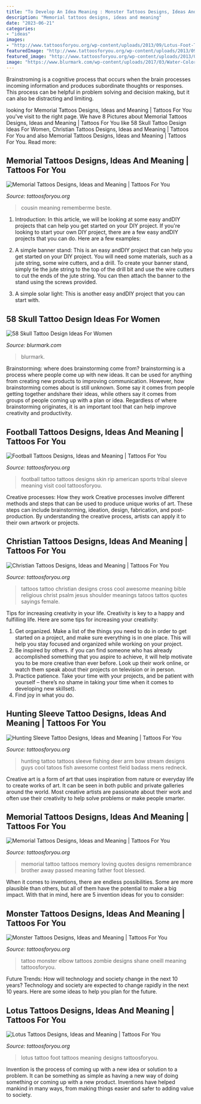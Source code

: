 ```yaml
---
title: "To Develop An Idea Meaning : Monster Tattoos Designs, Ideas And Meaning"
description: "Memorial tattoos designs, ideas and meaning"
date: "2023-06-21"
categories:
- "ideas"
images:
- "http://www.tattoosforyou.org/wp-content/uploads/2013/09/Lotus-Foot-Tattoo.jpg"
featuredImage: "http://www.tattoosforyou.org/wp-content/uploads/2013/09/Memorial-Tattoo.jpg"
featured_image: "http://www.tattoosforyou.org/wp-content/uploads/2013/09/Memorial-Tattoo.jpg"
image: "https://www.blurmark.com/wp-content/uploads/2017/03/Water-Color-Skull-with-Flower-Tattoo-On-Thigh-768x768.jpg"
---
```



Brainstroming is a cognitive process that occurs when the brain processes incoming information and produces subordinate thoughts or responses. This process can be helpful in problem solving and decision making, but it can also be distracting and limiting.

	

		
looking for Memorial Tattoos Designs, Ideas and Meaning | Tattoos For You you've visit to the right page. We have 8 Pictures about Memorial Tattoos Designs, Ideas and Meaning | Tattoos For You like 58 Skull Tattoo Design Ideas For Women, Christian Tattoos Designs, Ideas and Meaning | Tattoos For You and also Memorial Tattoos Designs, Ideas and Meaning | Tattoos For You. Read more:
		
    
## Memorial Tattoos Designs, Ideas And Meaning | Tattoos For You

<img loading=lazy src="https://www.tattoosforyou.org/wp-content/uploads/2013/10/Memorial-Tattoos-for-Sister-225x300.jpg" onerror="this.onerror=null;this.src='https://tse1.mm.bing.net/th?id=OIP.IYbVU0nDijXe51YFsOXEDAAAAA&amp;pid=15.1';" alt="Memorial Tattoos Designs, Ideas and Meaning | Tattoos For You">

_Source: tattoosforyou.org_

>cousin meaning rememberme beste. 

	

1) Introduction: In this article, we will be looking at some easy andDIY projects that can help you get started on your DIY project.
If you're looking to start your own DIY project, there are a few easy andDIY projects that you can do. Here are a few examples:
1) A simple banner stand: This is an easy andDIY project that can help you get started on your DIY project. You will need some materials, such as a jute string, some wire cutters, and a drill. To create your banner stand, simply tie the jute string to the top of the drill bit and use the wire cutters to cut the ends of the jute string. You can then attach the banner to the stand using the screws provided.

2) A simple solar light: This is another easy andDIY project that you can start with.

    
## 58 Skull Tattoo Design Ideas For Women

<img loading=lazy src="https://www.blurmark.com/wp-content/uploads/2017/03/Water-Color-Skull-with-Flower-Tattoo-On-Thigh-768x768.jpg" onerror="this.onerror=null;this.src='https://tse2.mm.bing.net/th?id=OIP.MifhZ0-klUP1_jpdwvK__QHaHa&amp;pid=15.1';" alt="58 Skull Tattoo Design Ideas For Women">

_Source: blurmark.com_

>blurmark. 

	

Brainstorming: where does brainstorming come from?
brainstorming is a process where people come up with new ideas. It can be used for anything from creating new products to improving communication. However, how brainstorming comes about is still unknown. Some say it comes from people getting together andshare their ideas, while others say it comes from groups of people coming up with a plan or idea. Regardless of where brainstorming originates, it is an important tool that can help improve creativity and productivity.

    
## Football Tattoos Designs, Ideas And Meaning | Tattoos For You

<img loading=lazy src="https://www.tattoosforyou.org/wp-content/uploads/2016/03/Football-Tattoos.jpg" onerror="this.onerror=null;this.src='https://tse4.mm.bing.net/th?id=OIP.uCg5bcpP9H_Ahrs_mvhSjgAAAA&amp;pid=15.1';" alt="Football Tattoos Designs, Ideas and Meaning | Tattoos For You">

_Source: tattoosforyou.org_

>football tattoo tattoos designs skin rip american sports tribal sleeve meaning visit cool tattoosforyou. 

	

Creative processes: How they work
Creative processes involve different methods and steps that can be used to produce unique works of art. These steps can include brainstorming, ideation, design, fabrication, and post-production. By understanding the creative process, artists can apply it to their own artwork or projects.

    
## Christian Tattoos Designs, Ideas And Meaning | Tattoos For You

<img loading=lazy src="http://www.tattoosforyou.org/wp-content/uploads/2013/09/Christian-Tattoo-Ideas.jpg" onerror="this.onerror=null;this.src='https://tse4.mm.bing.net/th?id=OIP._J3NlV41pWOGZizGjcGNvAHaJ4&amp;pid=15.1';" alt="Christian Tattoos Designs, Ideas and Meaning | Tattoos For You">

_Source: tattoosforyou.org_

>tattoos tattoo christian designs cross cool awesome meaning bible religious christ psalm jesus shoulder meanings tatoos tattos quotes sayings female. 

	

Tips for increasing creativity in your life.
Creativity is key to a happy and fulfilling life. Here are some tips for increasing your creativity: 
1. Get organized. Make a list of the things you need to do in order to get started on a project, and make sure everything is in one place. This will help you stay focused and organized while working on your project. 
2. Be inspired by others. if you can find someone who has already accomplished something that you aspire to achieve, it will help motivate you to be more creative than ever before. Look up their work online, or watch them speak about their projects on television or in person. 
3. Practice patience. Take your time with your projects, and be patient with yourself – there’s no shame in taking your time when it comes to developing new skillset). 
4. Find joy in what you do.

    
## Hunting Sleeve Tattoo Designs, Ideas And Meaning | Tattoos For You

<img loading=lazy src="https://www.tattoosforyou.org/wp-content/uploads/2017/11/Deer-Hunting-Sleeve-Tattoo.jpg" onerror="this.onerror=null;this.src='https://tse2.mm.bing.net/th?id=OIP.bUKkkpN_cF3qik-XpR7yggHaJ4&amp;pid=15.1';" alt="Hunting Sleeve Tattoo Designs, Ideas and Meaning | Tattoos For You">

_Source: tattoosforyou.org_

>hunting tattoo tattoos sleeve fishing deer arm bow stream designs guys cool tatoos fish awesome contest field badass mens redneck. 

	

Creative art is a form of art that uses inspiration from nature or everyday life to create works of art. It can be seen in both public and private galleries around the world. Most creative artists are passionate about their work and often use their creativity to help solve problems or make people smarter.

    
## Memorial Tattoos Designs, Ideas And Meaning | Tattoos For You

<img loading=lazy src="http://www.tattoosforyou.org/wp-content/uploads/2013/09/Memorial-Tattoo.jpg" onerror="this.onerror=null;this.src='https://tse3.mm.bing.net/th?id=OIP.LMHLAtAyOQqfb-wj6NRVAQHaFj&amp;pid=15.1';" alt="Memorial Tattoos Designs, Ideas and Meaning | Tattoos For You">

_Source: tattoosforyou.org_

>memorial tattoo tattoos memory loving quotes designs remembrance brother away passed meaning father foot blessed. 

	

When it comes to inventions, there are endless possibilities. Some are more plausible than others, but all of them have the potential to make a big impact. With that in mind, here are 5 invention ideas for you to consider: 

    
## Monster Tattoos Designs, Ideas And Meaning | Tattoos For You

<img loading=lazy src="https://www.tattoosforyou.org/wp-content/uploads/2016/03/Monster-Tattoo-Pictures.jpg" onerror="this.onerror=null;this.src='https://tse2.mm.bing.net/th?id=OIP.0-Qkl6m73OnuiLcpdsuA2AHaNa&amp;pid=15.1';" alt="Monster Tattoos Designs, Ideas and Meaning | Tattoos For You">

_Source: tattoosforyou.org_

>tattoo monster elbow tattoos zombie designs shane oneill meaning tattoosforyou. 

	

Future Trends: How will technology and society change in the next 10 years?
Technology and society are expected to change rapidly in the next 10 years. Here are some ideas to help you plan for the future.

    
## Lotus Tattoos Designs, Ideas And Meaning | Tattoos For You

<img loading=lazy src="http://www.tattoosforyou.org/wp-content/uploads/2013/09/Lotus-Foot-Tattoo.jpg" onerror="this.onerror=null;this.src='https://tse1.mm.bing.net/th?id=OIP.X_ORY0QPpAdg0nUulgjBLwHaLI&amp;pid=15.1';" alt="Lotus Tattoos Designs, Ideas and Meaning | Tattoos For You">

_Source: tattoosforyou.org_

>lotus tattoo foot tattoos meaning designs tattoosforyou. 

	

Invention is the process of coming up with a new idea or solution to a problem. It can be something as simple as having a new way of doing something or coming up with a new product. Inventions have helped mankind in many ways, from making things easier and safer to adding value to society.

